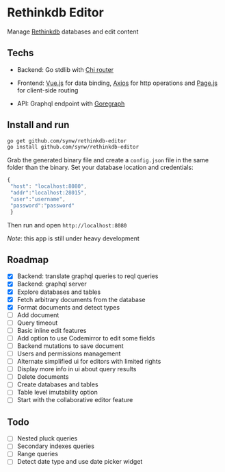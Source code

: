 Rethinkdb Editor
================

Manage [Rethinkdb](http://rethinkdb.com/) databases and edit content

Techs
-----

- Backend: Go stdlib with [Chi router](https://github.com/pressly/chi)

- Frontend: [Vue.js](http://vuejs.org/) for data binding, [Axios](https://github.com/mzabriskie/axios) for http operations 
and [Page.js](https://github.com/visionmedia/page.js) for client-side routing

- API: Graphql endpoint with [Goregraph](https://github.com/synw/goregraph)

Install and run
---------------

   ```bash
   go get github.com/synw/rethinkdb-editor
   go install github.com/synw/rethinkdb-editor
   ```

Grab the generated binary file and create a `config.json` file in the same folder than the binary. 
Set your database location and credentials:

   ```javascript
   {
    "host": "localhost:8080",
	"addr":"localhost:28015",
	"user":"username",
	"password":"password"
	}
   ```

Then run and open `http://localhost:8080`

*Note*: this app is still under heavy development

## Roadmap

- [x] Backend: translate graphql queries to reql queries
- [x] Backend: graphql server
- [x] Explore databases and tables
- [x] Fetch arbitrary documents from the database
- [x] Format documents and detect types
- [ ] Add document
- [ ] Query timeout
- [ ] Basic inline edit features
- [ ] Add option to use Codemirror to edit some fields
- [ ] Backend mutations to save document
- [ ] Users and permissions management
- [ ] Alternate simplified ui for editors with limited rights
- [ ] Display more info in ui about query results
- [ ] Delete documents
- [ ] Create databases and tables
- [ ] Table level imutability option
- [ ] Start with the collaborative editor feature

## Todo

- [ ] Nested pluck queries
- [ ] Secondary indexes queries
- [ ] Range queries
- [ ] Detect date type and use date picker widget
